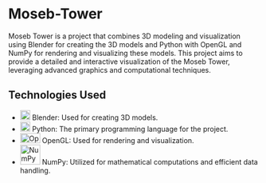 # Moseb-Tower
Moseb Tower is a project that combines 3D modeling and visualization using Blender for creating the 3D models and Python with OpenGL and NumPy for rendering and visualizing these models. This project aims to provide a detailed and interactive visualization of the Moseb Tower, leveraging advanced graphics and computational techniques.

## Technologies Used
-  <img src="https://upload.wikimedia.org/wikipedia/commons/0/0c/Blender_logo_no_text.svg" alt="Blender" width="20" height="20"/>  Blender: Used for creating 3D models.
-  <img src="https://image.similarpng.com/very-thumbnail/2021/12/Python-programming-logo-on-transparent-background-PNG.png" alt="Python" width="20" height="20"/>  Python: The primary programming language for the project.
-  <img src="https://miro.medium.com/v2/resize:fit:4000/0*2fSo4rQPy-sluQ9m.png" alt="OpenGL" width="40" height="20"/>  OpenGL: Used for rendering and visualization.
-  <img src="https://upload.wikimedia.org/wikipedia/commons/3/31/NumPy_logo_2020.svg" alt="NumPy" width="40" height="40"/> NumPy: Utilized for mathematical computations and efficient data handling.

